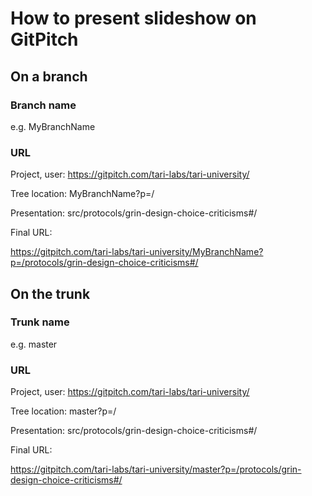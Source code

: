 # How to present slideshow on GitPitch

## On a branch
### Branch name 
e.g. MyBranchName

### URL
Project, user:   https://gitpitch.com/tari-labs/tari-university/

Tree location:   MyBranchName?p=/

Presentation:   src/protocols/grin-design-choice-criticisms#/

Final URL:

https://gitpitch.com/tari-labs/tari-university/MyBranchName?p=/protocols/grin-design-choice-criticisms#/

## On the trunk
### Trunk name
e.g. master
### URL
Project, user:   https://gitpitch.com/tari-labs/tari-university/

Tree location:   master?p=/

Presentation:    src/protocols/grin-design-choice-criticisms#/

Final URL:

https://gitpitch.com/tari-labs/tari-university/master?p=/protocols/grin-design-choice-criticisms#/
